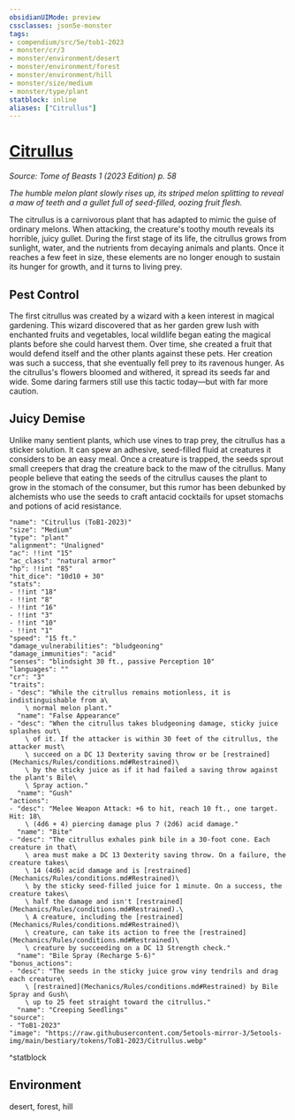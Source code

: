 ```yaml
---
obsidianUIMode: preview
cssclasses: json5e-monster
tags:
- compendium/src/5e/tob1-2023
- monster/cr/3
- monster/environment/desert
- monster/environment/forest
- monster/environment/hill
- monster/size/medium
- monster/type/plant
statblock: inline
aliases: ["Citrullus"]
---
```

# [Citrullus](Mechanics\bestiary\plant/citrullus-tob1-2023.md)
*Source: Tome of Beasts 1 (2023 Edition) p. 58*  

*The humble melon plant slowly rises up, its striped melon splitting to reveal a maw of teeth and a gullet full of seed-filled, oozing fruit flesh.*

The citrullus is a carnivorous plant that has adapted to mimic the guise of ordinary melons. When attacking, the creature's toothy mouth reveals its horrible, juicy gullet. During the first stage of its life, the citrullus grows from sunlight, water, and the nutrients from decaying animals and plants. Once it reaches a few feet in size, these elements are no longer enough to sustain its hunger for growth, and it turns to living prey.

## Pest Control

The first citrullus was created by a wizard with a keen interest in magical gardening. This wizard discovered that as her garden grew lush with enchanted fruits and vegetables, local wildlife began eating the magical plants before she could harvest them. Over time, she created a fruit that would defend itself and the other plants against these pets. Her creation was such a success, that she eventually fell prey to its ravenous hunger. As the citrullus's flowers bloomed and withered, it spread its seeds far and wide. Some daring farmers still use this tactic today—but with far more caution.

## Juicy Demise

Unlike many sentient plants, which use vines to trap prey, the citrullus has a sticker solution. It can spew an adhesive, seed-filled fluid at creatures it considers to be an easy meal. Once a creature is trapped, the seeds sprout small creepers that drag the creature back to the maw of the citrullus. Many people believe that eating the seeds of the citrullus causes the plant to grow in the stomach of the consumer, but this rumor has been debunked by alchemists who use the seeds to craft antacid cocktails for upset stomachs and potions of acid resistance.

```statblock
"name": "Citrullus (ToB1-2023)"
"size": "Medium"
"type": "plant"
"alignment": "Unaligned"
"ac": !!int "15"
"ac_class": "natural armor"
"hp": !!int "85"
"hit_dice": "10d10 + 30"
"stats":
- !!int "18"
- !!int "8"
- !!int "16"
- !!int "3"
- !!int "10"
- !!int "1"
"speed": "15 ft."
"damage_vulnerabilities": "bludgeoning"
"damage_immunities": "acid"
"senses": "blindsight 30 ft., passive Perception 10"
"languages": ""
"cr": "3"
"traits":
- "desc": "While the citrullus remains motionless, it is indistinguishable from a\
    \ normal melon plant."
  "name": "False Appearance"
- "desc": "When the citrullus takes bludgeoning damage, sticky juice splashes out\
    \ of it. If the attacker is within 30 feet of the citrullus, the attacker must\
    \ succeed on a DC 13 Dexterity saving throw or be [restrained](Mechanics/Rules/conditions.md#Restrained)\
    \ by the sticky juice as if it had failed a saving throw against the plant's Bile\
    \ Spray action."
  "name": "Gush"
"actions":
- "desc": "Melee Weapon Attack: +6 to hit, reach 10 ft., one target. Hit: 18\
    \ (4d6 + 4) piercing damage plus 7 (2d6) acid damage."
  "name": "Bite"
- "desc": "The citrullus exhales pink bile in a 30-foot cone. Each creature in that\
    \ area must make a DC 13 Dexterity saving throw. On a failure, the creature takes\
    \ 14 (4d6) acid damage and is [restrained](Mechanics/Rules/conditions.md#Restrained)\
    \ by the sticky seed-filled juice for 1 minute. On a success, the creature takes\
    \ half the damage and isn't [restrained](Mechanics/Rules/conditions.md#Restrained).\
    \ A creature, including the [restrained](Mechanics/Rules/conditions.md#Restrained)\
    \ creature, can take its action to free the [restrained](Mechanics/Rules/conditions.md#Restrained)\
    \ creature by succeeding on a DC 13 Strength check."
  "name": "Bile Spray (Recharge 5-6)"
"bonus_actions":
- "desc": "The seeds in the sticky juice grow viny tendrils and drag each creature\
    \ [restrained](Mechanics/Rules/conditions.md#Restrained) by Bile Spray and Gush\
    \ up to 25 feet straight toward the citrullus."
  "name": "Creeping Seedlings"
"source":
- "ToB1-2023"
"image": "https://raw.githubusercontent.com/5etools-mirror-3/5etools-img/main/bestiary/tokens/ToB1-2023/Citrullus.webp"
```
^statblock

## Environment

desert, forest, hill